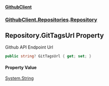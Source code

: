 #### [GithubClient](index 'index')
### [GithubClient.Repositories](GithubClient.Repositories 'GithubClient.Repositories').[Repository](GithubClient.Repositories.Repository 'GithubClient.Repositories.Repository')

## Repository.GitTagsUrl Property

Github API Endpoint Url

```csharp
public string? GitTagsUrl { get; set; }
```

#### Property Value
[System.String](https://docs.microsoft.com/en-us/dotnet/api/System.String 'System.String')